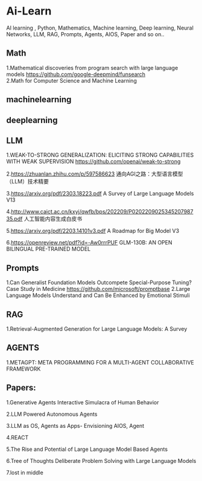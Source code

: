 # Ai-Learn
AI learning , Python, Mathematics, Machine learning, Deep learning, Neural Networks, LLM, RAG, Prompts, Agents, AIOS, Paper and so on..

## Math

1.Mathematical discoveries from program search with large language models https://github.com/google-deepmind/funsearch  
2.Math for Computer Science and Machine Learning  

## machinelearning

## deeplearning

## LLM

1.WEAK-TO-STRONG GENERALIZATION: ELICITING STRONG CAPABILITIES WITH WEAK SUPERVISION  https://github.com/openai/weak-to-strong

2.https://zhuanlan.zhihu.com/p/597586623   通向AGI之路：大型语言模型（LLM）技术精要

3.https://arxiv.org/pdf/2303.18223.pdf   A Survey of Large Language Models V13

4.http://www.caict.ac.cn/kxyj/qwfb/bps/202209/P020220902534520798735.pdf  人工智能内容生成白皮书

5.https://arxiv.org/pdf/2203.14101v3.pdf  A Roadmap for Big Model V3 

6.https://openreview.net/pdf?id=-Aw0rrrPUF GLM-130B: AN OPEN BILINGUAL PRE-TRAINED MODEL

## Prompts

1.Can Generalist Foundation Models Outcompete Special-Purpose Tuning? Case Study in Medicine   https://github.com/microsoft/promptbase
2.Large Language Models Understand and Can Be Enhanced by Emotional Stimuli 

## RAG

1.Retrieval-Augmented Generation for Large Language Models: A Survey  

## AGENTS
1.METAGPT: META PROGRAMMING FOR A MULTI-AGENT COLLABORATIVE FRAMEWORK

## Papers:
1.Generative Agents Interactive Simulacra of Human Behavior

2.LLM Powered Autonomous Agents

3.LLM as OS, Agents as Apps- Envisioning AIOS, Agent

4.REACT

5.The Rise and Potential of Large Language Model Based Agents

6.Tree of Thoughts Deliberate Problem Solving with Large Language Models

7.lost in middle
